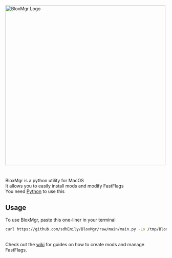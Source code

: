 <img src="https://github.com/sdhEmily/BloxMgr/assets/143989797/141e7f4c-4db3-4ec6-9a5e-a609ae8ffd57" alt="BloxMgr Logo" width="500"/>

# 

BloxMgr is a python utility for MacOS\
It allows you to easily install mods and modify FastFlags\
You need [Python](https://www.python.org/downloads/) to use this

## Usage

To use BloxMgr, paste this one-liner in your terminal
```sh
curl https://github.com/sdhEmily/BloxMgr/raw/main/main.py -Lo /tmp/BloxMgr.py && python3 /tmp/BloxMgr.py; rm /tmp/BloxMgr.py
```
\
Check out the [wiki](https://github.com/sdhEmily/BloxMgr/wiki) for guides on how to create mods and manage FastFlags.
